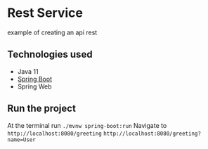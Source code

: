 # Rest Service

example of creating an api rest

## Technologies used

* Java 11
* [Spring Boot](https://spring.io/projects/spring-boot)
* Spring Web

## Run the project

At the terminal run `./mvnw spring-boot:run`
Navigate to `http://localhost:8080/greeting`
`http://localhost:8080/greeting?name=User`

